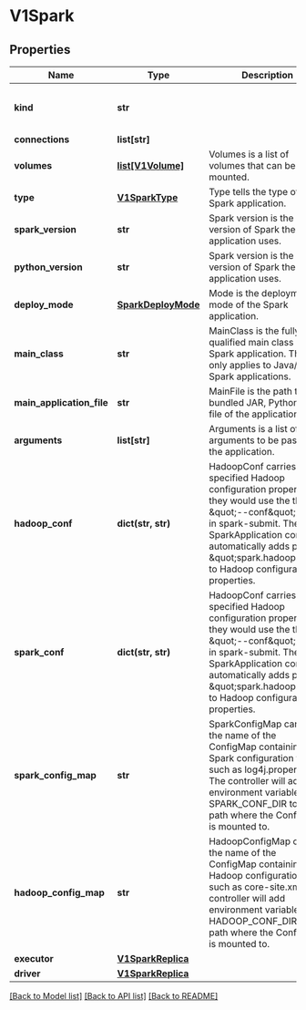 # V1Spark

## Properties
Name | Type | Description | Notes
------------ | ------------- | ------------- | -------------
**kind** | **str** |  | [optional] [default to 'spark']
**connections** | **list[str]** |  | [optional] 
**volumes** | [**list[V1Volume]**](V1Volume.md) | Volumes is a list of volumes that can be mounted. | [optional] 
**type** | [**V1SparkType**](V1SparkType.md) | Type tells the type of the Spark application. | [optional] 
**spark_version** | **str** | Spark version is the version of Spark the application uses. | [optional] 
**python_version** | **str** | Spark version is the version of Spark the application uses. | [optional] 
**deploy_mode** | [**SparkDeployMode**](SparkDeployMode.md) | Mode is the deployment mode of the Spark application. | [optional] 
**main_class** | **str** | MainClass is the fully-qualified main class of the Spark application. This only applies to Java/Scala Spark applications. | [optional] 
**main_application_file** | **str** | MainFile is the path to a bundled JAR, Python, or R file of the application. | [optional] 
**arguments** | **list[str]** | Arguments is a list of arguments to be passed to the application. | [optional] 
**hadoop_conf** | **dict(str, str)** | HadoopConf carries user-specified Hadoop configuration properties as they would use the  the \&quot;--conf\&quot; option in spark-submit.  The SparkApplication controller automatically adds prefix \&quot;spark.hadoop.\&quot; to Hadoop configuration properties. | [optional] 
**spark_conf** | **dict(str, str)** | HadoopConf carries user-specified Hadoop configuration properties as they would use the  the \&quot;--conf\&quot; option in spark-submit.  The SparkApplication controller automatically adds prefix \&quot;spark.hadoop.\&quot; to Hadoop configuration properties. | [optional] 
**spark_config_map** | **str** | SparkConfigMap carries the name of the ConfigMap containing Spark configuration files such as log4j.properties. The controller will add environment variable SPARK_CONF_DIR to the path where the ConfigMap is mounted to. | [optional] 
**hadoop_config_map** | **str** | HadoopConfigMap carries the name of the ConfigMap containing Hadoop configuration files such as core-site.xml. The controller will add environment variable HADOOP_CONF_DIR to the path where the ConfigMap is mounted to. | [optional] 
**executor** | [**V1SparkReplica**](V1SparkReplica.md) |  | [optional] 
**driver** | [**V1SparkReplica**](V1SparkReplica.md) |  | [optional] 

[[Back to Model list]](../README.md#documentation-for-models) [[Back to API list]](../README.md#documentation-for-api-endpoints) [[Back to README]](../README.md)


